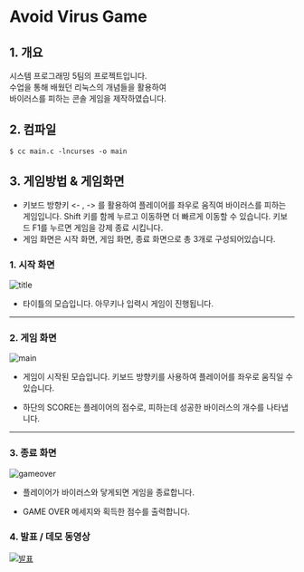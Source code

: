 # Avoid Virus Game

## 1. 개요

시스템 프로그래밍 5팀의 프로젝트입니다.   
수업을 통해 배웠던 리눅스의 개념들을 활용하여   
바이러스를 피하는 콘솔 게임을 제작하였습니다.

## 2. 컴파일
```
$ cc main.c -lncurses -o main
```
## 3. 게임방법 & 게임화면

 * 키보드 방향키 <- , -> 를 활용하여 플레이어를 좌우로 움직여 바이러스를 피하는 게임입니다. Shift 키를 함께 누르고 이동하면 더 빠르게 이동할 수 있습니다. 키보드 F1를 누르면 게임을 강제 종료 시킵니다.
 * 게임 화면은 시작 화면, 게임 화면, 종료 화면으로 총 3개로 구성되어있습니다.

### 1. 시작 화면

![title](https://user-images.githubusercontent.com/33932392/102474713-4dd7db80-409c-11eb-95e0-b9389af09b08.png)
 
 * 타이틀의 모습입니다. 아무키나 입력시 게임이 진행됩니다.

****************************

### 2. 게임 화면

![main](https://user-images.githubusercontent.com/33932392/102474896-8d9ec300-409c-11eb-9984-3e662d615562.png)

- 게임이 시작된 모습입니다. 키보드 방향키를 사용하여 플레이어를 좌우로 움직일 수 있습니다.

- 하단의 SCORE는 플레이어의 점수로, 피하는데 성공한 바이러스의 개수를 나타냅니다.

*****************************

### 3. 종료 화면

![gameover](https://user-images.githubusercontent.com/33932392/102475093-c8a0f680-409c-11eb-80a6-132531536194.png)

- 플레이어가 바이러스와 닿게되면 게임을 종료합니다.

- GAME OVER 메세지와 획득한 점수를 출력합니다.

### 4. 발표 / 데모 동영상

[![발표](https://i9.ytimg.com/vi/uwiNG2lNnN0/mq1.jpg?sqp=CJyk-_4F&rs=AOn4CLAfq39XkNST_Z3JXjiJKMJhwi_sPw)](https://youtu.be/uwiNG2lNnN0)
